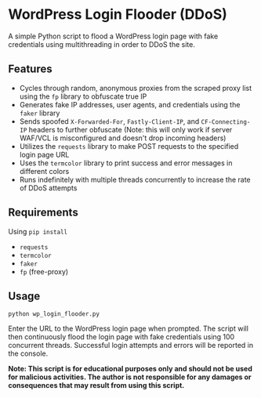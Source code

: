 # WordPress Login Flooder (DDoS)

A simple Python script to flood a WordPress login page with fake credentials using multithreading in order to DDoS the site.

## Features

- Cycles through random, anonymous proxies from the scraped proxy list using the `fp` library to obfuscate true IP
- Generates fake IP addresses, user agents, and credentials using the `faker` library
- Sends spoofed `X-Forwarded-For`, `Fastly-Client-IP`, and `CF-Connecting-IP` headers to further obfuscate (Note: this will only work if server WAF/VCL is misconfigured and doesn't drop incoming headers)
- Utilizes the `requests` library to make POST requests to the specified login page URL
- Uses the `termcolor` library to print success and error messages in different colors
- Runs indefinitely with multiple threads concurrently to increase the rate of DDoS attempts

## Requirements

Using `pip install`

- `requests`
- `termcolor`
- `faker`
- `fp` (free-proxy)

## Usage

`python wp_login_flooder.py`

Enter the URL to the WordPress login page when prompted. The script will then continuously flood the login page with fake credentials using 100 concurrent threads. Successful login attempts and errors will be reported in the console.

**Note: This script is for educational purposes only and should not be used for malicious activities. The author is not responsible for any damages or consequences that may result from using this script.**
